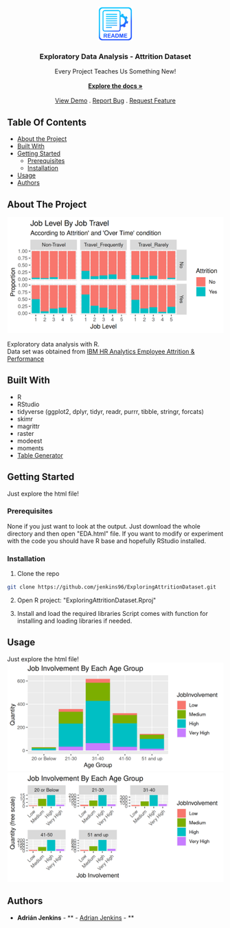 <br/>
<p align="center">
  <a href="https://github.com/jenkins96/ExploringAttritionDataset">
    <img src="images/logo.png" alt="Logo" width="80" height="80">
  </a>

  <h3 align="center">Exploratory Data Analysis - Attrition Dataset</h3>

  <p align="center">
    Every Project Teaches Us Something New!
    <br/>
    <br/>
    <a href="https://github.com/jenkins96/ExploringAttritionDataset"><strong>Explore the docs »</strong></a>
    <br/>
    <br/>
    <a href="https://github.com/jenkins96/ExploringAttritionDataset">View Demo</a>
    .
    <a href="https://github.com/jenkins96/ExploringAttritionDataset/issues">Report Bug</a>
    .
    <a href="https://github.com/jenkins96/ExploringAttritionDataset/issues">Request Feature</a>
  </p>
</p>



## Table Of Contents

* [About the Project](#about-the-project)
* [Built With](#built-with)
* [Getting Started](#getting-started)
  * [Prerequisites](#prerequisites)
  * [Installation](#installation)
* [Usage](#usage)
* [Authors](#authors)

## About The Project

![Screen Shot](images/jobLevel-jobTravel-Attrition-Overtime.png)

Exploratory data analysis with R.  
Data set was obtained from [IBM HR Analytics Employee Attrition & Performance](https://www.kaggle.com/pavansubhasht/ibm-hr-analytics-attrition-dataset) 

## Built With

* R
* RStudio
* tidyverse (ggplot2, dplyr, tidyr, readr, purrr, tibble, stringr, forcats)
* skimr
* magrittr
* raster
* modeest
* moments
* [Table Generator](https://www.tablesgenerator.com) 

## Getting Started

Just explore the html file!

### Prerequisites
None if you just want to look at the output. Just download the whole directory and then open "EDA.html" file.
If you want to modify or experiment with the code you should have R base and hopefully RStudio installed.

### Installation

1. Clone the repo

```sh
git clone https://github.com/jenkins96/ExploringAttritionDataset.git
```

2. Open R project: "ExploringAttritionDataset.Rproj"


3. Install and load the required libraries
Script comes with function for installing and loading libraries if needed.


## Usage

Just explore the html file!
![Screen Shot](images/jobInvolvement-vs-ageGroup.png)
![Screen Shot](images/FacetWrap-jobInvolvement-vs-ageGroup.png)


## Authors

* **Adrián Jenkins** - ** - [Adrian Jenkins](https://github.com/jenkins96) - **


